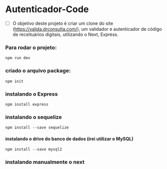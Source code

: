 # Autenticador-Code

- [ ] O objetivo deste projeto é criar um clone do site (https://valida.drconsulta.com/), um validador e autenticador de código de receituários digitais, utilizando o Next, Express.

### Para rodar o projeto:

`npm run dev`

### criado o arquivo package:

`npm init`

### instalando o Express

`npm install express`

### instalando o sequelize

`npm install --save sequelize`

#### instalando o drive do banco de dados (irei utilizar o MySQL)

`npm install --save mysql2`

### instalando manualmente o next
